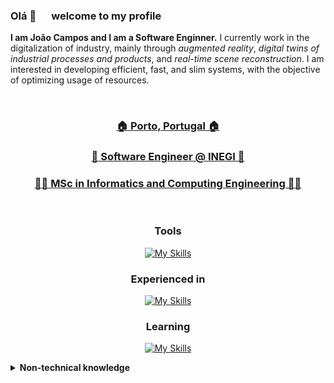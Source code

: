 ### Olá 👋 &emsp; welcome to my profile

**I am João Campos and I am a Software Enginner.**  I currently work in the digitalization of industry, mainly
through *augmented reality*, *digital twins of industrial processes and products*, and *real-time scene reconstruction*.
I am interested in developing efficient, fast, and slim systems, with the objective of optimizing usage of resources.

&nbsp; &nbsp; &nbsp; &nbsp;

<div align="center" style="flex"> 

<h3><a href="#"> 🏠 Porto, Portugal 🏠 </a></h3>
<h3><a href="https://www.inegi.pt"> 🏢 Software Engineer @ INEGI 🏢 </a></h3>
<h3><a href="https://sigarra.up.pt/feup/en/cur_geral.cur_view?pv_curso_id=742"> 🧑‍🎓 MSc in Informatics and Computing Engineering 🧑‍🎓 </a></h3>

&nbsp; &nbsp; &nbsp; &nbsp;

### Tools

[![My Skills](https://skillicons.dev/icons?i=linux,nix,git,docker,unity,vscode)](https://skillicons.dev)

### Experienced in

[![My Skills](https://skillicons.dev/icons?i=cs,cpp,java,rust,python,lua,js,ts,react,nodejs,elasticsearch,mongodb&perline=6)](https://skillicons.dev)
  
### Learning

[![My Skills](https://skillicons.dev/icons?i=v,ocaml,deno,go&perline=6)](https://skillicons.dev)
</div>

<details>
  <summary><b>Non-technical knowledge</b></summary>

Portuguese Native  
English    Professional  
Spanish    Basic  
Slovak     Basic

Project Management  
Documentation nitpicker
  
</details>
